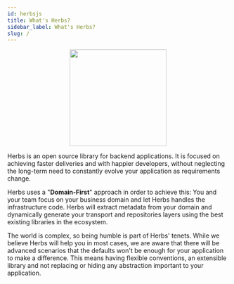 ```yaml
---
id: herbsjs
title: What's Herbs?
sidebar_label: What's Herbs?
slug: /
---
```


 <p align="center"><img src="../img/logo-herbsjs.png" height="220"></img></p>  

Herbs is an open source library for backend applications. It is focused on achieving faster deliveries and with happier developers, without neglecting the long-term need to constantly evolve your application as requirements change.

Herbs uses a "**Domain-First**" approach in order to achieve this: You and your team focus on your business domain and let Herbs handles the infrastructure code. Herbs will extract metadata from your domain and dynamically generate your transport and repositories layers using the best existing libraries in the ecosystem. 

The world is complex, so being humble is part of Herbs' tenets. While we believe Herbs will help you in most cases, we are aware that there will be advanced scenarios that the defaults won't be enough for your application to make a difference. This means having flexible conventions, an extensible library and not replacing or hiding any abstraction important to your application. 